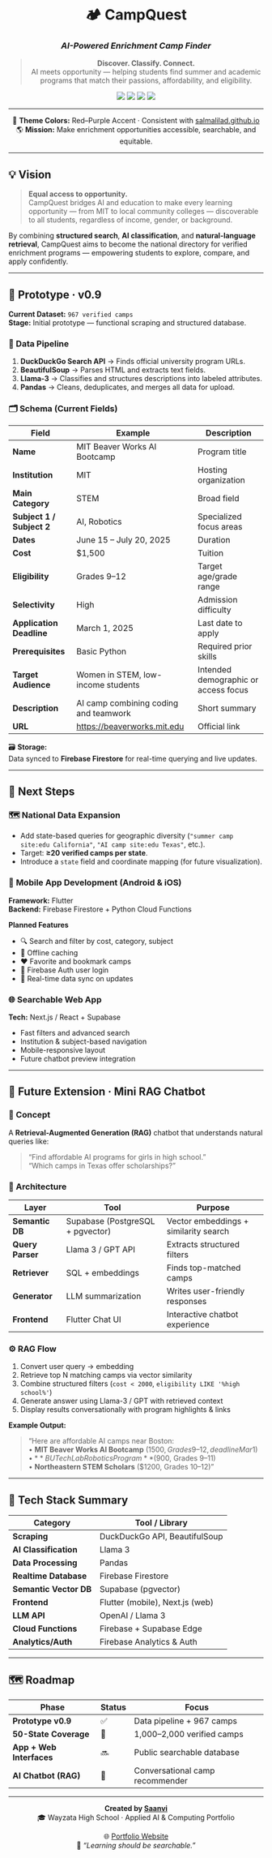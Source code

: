 <div align="center">

# 🏕️ **CampQuest**
### _AI-Powered Enrichment Camp Finder_

> **Discover. Classify. Connect.**  
> AI meets opportunity — helping students find summer and academic programs that match their passions, affordability, and eligibility.

<img src="https://img.shields.io/badge/status-Prototype_v0.9-green?style=for-the-badge&logo=github" />
<img src="https://img.shields.io/badge/platform-Flutter_|_Web-blueviolet?style=for-the-badge&logo=flutter" />
<img src="https://img.shields.io/badge/database-Firebase_|_Supabase-red?style=for-the-badge&logo=firebase" />
<img src="https://img.shields.io/badge/AI-Llama3_|_OpenAI-purple?style=for-the-badge&logo=openai" />

---

🎨 **Theme Colors:** Red–Purple Accent · Consistent with [salmalilad.github.io](https://salmalilad.github.io)  
🌎 **Mission:** Make enrichment opportunities accessible, searchable, and equitable.

</div>

---

## 💡 Vision

> **Equal access to opportunity.**  
> CampQuest bridges AI and education to make every learning opportunity — from MIT to local community colleges — discoverable to all students, regardless of income, gender, or background.

By combining **structured search**, **AI classification**, and **natural-language retrieval**, CampQuest aims to become the national directory for verified enrichment programs — empowering students to explore, compare, and apply confidently.

---

## 🚧 Prototype · v0.9

**Current Dataset:** `967 verified camps`  
**Stage:** Initial prototype — functional scraping and structured database.

### 🧠 Data Pipeline

1. **DuckDuckGo Search API** → Finds official university program URLs.  
2. **BeautifulSoup** → Parses HTML and extracts text fields.  
3. **Llama-3** → Classifies and structures descriptions into labeled attributes.  
4. **Pandas** → Cleans, deduplicates, and merges all data for upload.

### 🗂️ Schema (Current Fields)

| Field | Example | Description |
|--------|----------|-------------|
| **Name** | MIT Beaver Works AI Bootcamp | Program title |
| **Institution** | MIT | Hosting organization |
| **Main Category** | STEM | Broad field |
| **Subject 1 / Subject 2** | AI, Robotics | Specialized focus areas |
| **Dates** | June 15 – July 20, 2025 | Duration |
| **Cost** | $1,500 | Tuition |
| **Eligibility** | Grades 9–12 | Target age/grade range |
| **Selectivity** | High | Admission difficulty |
| **Application Deadline** | March 1, 2025 | Last date to apply |
| **Prerequisites** | Basic Python | Required prior skills |
| **Target Audience** | Women in STEM, low-income students | Intended demographic or access focus |
| **Description** | AI camp combining coding and teamwork | Short summary |
| **URL** | https://beaverworks.mit.edu | Official link |

🗃️ **Storage:**  
Data synced to **Firebase Firestore** for real-time querying and live updates.

---

## 🎯 Next Steps

### 🗺️ **National Data Expansion**
- Add state-based queries for geographic diversity (`"summer camp site:edu California"`, `"AI camp site:edu Texas"`, etc.).  
- Target: **≥20 verified camps per state**.  
- Introduce a `state` field and coordinate mapping (for future visualization).

### 📱 **Mobile App Development (Android & iOS)**
**Framework:** Flutter  
**Backend:** Firebase Firestore + Python Cloud Functions  

**Planned Features**
- 🔍 Search and filter by cost, category, subject  
- 🧭 Offline caching  
- ❤️ Favorite and bookmark camps  
- 🔐 Firebase Auth user login  
- 🔄 Real-time data sync on updates

### 🌐 **Searchable Web App**
**Tech:** Next.js / React + Supabase  
- Fast filters and advanced search  
- Institution & subject-based navigation  
- Mobile-responsive layout  
- Future chatbot preview integration

---

## 🤖 Future Extension · Mini RAG Chatbot

### 🧩 Concept
A **Retrieval-Augmented Generation (RAG)** chatbot that understands natural queries like:  
> “Find affordable AI programs for girls in high school.”  
> “Which camps in Texas offer scholarships?”

### 🧠 Architecture

| Layer | Tool | Purpose |
|--------|------|----------|
| **Semantic DB** | Supabase (PostgreSQL + pgvector) | Vector embeddings + similarity search |
| **Query Parser** | Llama 3 / GPT API | Extracts structured filters |
| **Retriever** | SQL + embeddings | Finds top-matched camps |
| **Generator** | LLM summarization | Writes user-friendly responses |
| **Frontend** | Flutter Chat UI | Interactive chatbot experience |

### ⚙️ RAG Flow
1. Convert user query → embedding  
2. Retrieve top N matching camps via vector similarity  
3. Combine structured filters (`cost < 2000`, `eligibility LIKE '%high school%'`)  
4. Generate answer using Llama-3 / GPT with retrieved context  
5. Display results conversationally with program highlights & links  

**Example Output:**
> “Here are affordable AI camps near Boston:  
> • **MIT Beaver Works AI Bootcamp** ($1500, Grades 9–12, deadline Mar 1)  
> • **BU TechLab Robotics Program** ($900, Grades 9–11)  
> • **Northeastern STEM Scholars** ($1200, Grades 10–12)”

---

## 🧱 Tech Stack Summary

| Category | Tool / Library |
|-----------|----------------|
| **Scraping** | DuckDuckGo API, BeautifulSoup |
| **AI Classification** | Llama 3 |
| **Data Processing** | Pandas |
| **Realtime Database** | Firebase Firestore |
| **Semantic Vector DB** | Supabase (pgvector) |
| **Frontend** | Flutter (mobile), Next.js (web) |
| **LLM API** | OpenAI / Llama 3 |
| **Cloud Functions** | Firebase + Supabase Edge |
| **Analytics/Auth** | Firebase Analytics & Auth |

---

## 🗺️ Roadmap

| Phase | Status | Focus |
|--------|---------|--------|
| **Prototype v0.9** | ✅ | Data pipeline + 967 camps |
| **50-State Coverage** | 🚧 | 1,000–2,000 verified camps |
| **App + Web Interfaces** | 🔜 | Public searchable database |
| **AI Chatbot (RAG)** | 🔮 | Conversational camp recommender |

---

<div align="center">

**Created by [Saanvi](https://github.com/SalmaLilad)**  
🎓 Wayzata High School · Applied AI & Computing Portfolio  

🌐 [Portfolio Website](https://salmalilad.github.io)  
💬 _“Learning should be searchable.”_

</div>

